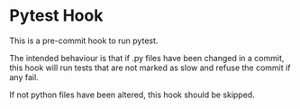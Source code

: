 # Pytest Hook

This is a pre-commit hook to run pytest.

The intended behaviour is that if .py files have been changed in a commit, this hook will run tests that are not marked as slow and refuse the commit if any fail.

If not python files have been altered, this hook should be skipped.
